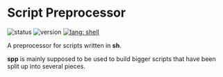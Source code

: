 # Script Preprocessor #

![status][status-img]
![version][version-img]
[![lang: shell][lang-shell-img]][lang-shell-link]

A preprocessor for scripts written in **sh**.

**spp** is mainly supposed to be used to build bigger scripts that have been
split up into several pieces.

<!-- Shields -->

[status-img]: https://img.shields.io/badge/dynamic/json.svg?label=status&url=http%3A%2F%2Fspeziil.ddns.net%2Frepos%2Fspp.json&query=%24.status&colorB=brightgreen
[version-img]: https://img.shields.io/badge/dynamic/json.svg?label=version&url=http%3A%2F%2Fspeziil.ddns.net%2Frepos%2Fspp.json&query=%24.version&colorB=blue
[lang-shell-img]: http://speziil.ddns.net/shields/lang/shell/sh.svg

[version-link]: https://github.com/SpEZiiL/spp/releases/latest
[lang-shell-link]: http://speziil.ddns.net/shields/lang/shell/sh.html
